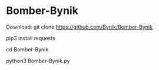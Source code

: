 # Bomber-Bynik
Download:
git clone https://github.com/Bynik/Bomber-Bynik

pip3 install requests

cd Bomber-Bynik

python3 Bomber-Bynik.py
